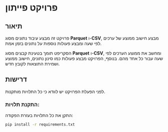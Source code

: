 # פרויקט פייתון

## תיאור
פרויקט זה מבצע עיבוד נתונים מסוג **Parquet** ו-**CSV**, מבצע חישוב ממוצע של ערכים לפי שעה ומבצע פעולות נוספות על נתונים בזמן אמת.

הסקריפט תומך בטעינת קבצים מסוג **Parquet** ו-**CSV**, ומחשב את ממוצע הערכים לפי שעה עבור כל אחד מהם. בנוסף, הפרויקט מבצע פעולות כמו סינון נתונים, חישוב ממוצע ושמירת התוצאות לקובץ חדש.

## דרישות

לפני הפעלת הפרויקט יש לוודא כי כל התלויות מותקנות.

### התקנת תלויות:
התקן את כל התלויות בעזרת הפקודה:

```bash
pip install -r requirements.txt

